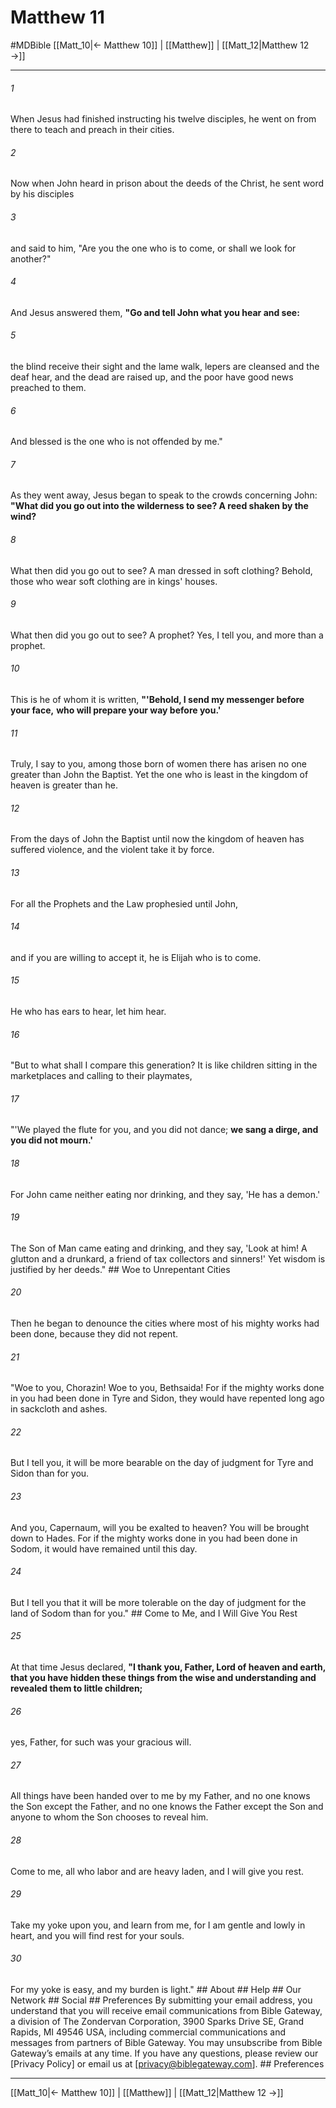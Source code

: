 # Matthew 11
#MDBible
[[Matt_10|← Matthew 10]] | [[Matthew]] | [[Matt_12|Matthew 12 →]]

***


###### 1 
When Jesus had finished instructing his twelve disciples, he went on from there to teach and preach in their cities. 

###### 2 
Now when John heard in prison about the deeds of the Christ, he sent word by his disciples 

###### 3 
and said to him, "Are you the one who is to come, or shall we look for another?" 

###### 4 
And Jesus answered them, **"Go and tell John what you hear and see:** 

###### 5 
the blind receive their sight and the lame walk, lepers are cleansed and the deaf hear, and the dead are raised up, and the poor have good news preached to them. 

###### 6 
And blessed is the one who is not offended by me." 

###### 7 
As they went away, Jesus began to speak to the crowds concerning John: **"What did you go out into the wilderness to see? A reed shaken by the wind?** 

###### 8 
What then did you go out to see? A man dressed in soft clothing? Behold, those who wear soft clothing are in kings' houses. 

###### 9 
What then did you go out to see? A prophet? Yes, I tell you, and more than a prophet. 

###### 10 
This is he of whom it is written, **"'Behold, I send my messenger before your face,** **who will prepare your way before you.'** 

###### 11 
Truly, I say to you, among those born of women there has arisen no one greater than John the Baptist. Yet the one who is least in the kingdom of heaven is greater than he. 

###### 12 
From the days of John the Baptist until now the kingdom of heaven has suffered violence, and the violent take it by force. 

###### 13 
For all the Prophets and the Law prophesied until John, 

###### 14 
and if you are willing to accept it, he is Elijah who is to come. 

###### 15 
He who has ears to hear, let him hear. 

###### 16 
"But to what shall I compare this generation? It is like children sitting in the marketplaces and calling to their playmates, 

###### 17 
"'We played the flute for you, and you did not dance; **we sang a dirge, and you did not mourn.'** 

###### 18 
For John came neither eating nor drinking, and they say, 'He has a demon.' 

###### 19 
The Son of Man came eating and drinking, and they say, 'Look at him! A glutton and a drunkard, a friend of tax collectors and sinners!' Yet wisdom is justified by her deeds." ## Woe to Unrepentant Cities 

###### 20 
Then he began to denounce the cities where most of his mighty works had been done, because they did not repent. 

###### 21 
"Woe to you, Chorazin! Woe to you, Bethsaida! For if the mighty works done in you had been done in Tyre and Sidon, they would have repented long ago in sackcloth and ashes. 

###### 22 
But I tell you, it will be more bearable on the day of judgment for Tyre and Sidon than for you. 

###### 23 
And you, Capernaum, will you be exalted to heaven? You will be brought down to Hades. For if the mighty works done in you had been done in Sodom, it would have remained until this day. 

###### 24 
But I tell you that it will be more tolerable on the day of judgment for the land of Sodom than for you." ## Come to Me, and I Will Give You Rest 

###### 25 
At that time Jesus declared, **"I thank you, Father, Lord of heaven and earth, that you have hidden these things from the wise and understanding and revealed them to little children;** 

###### 26 
yes, Father, for such was your gracious will. 

###### 27 
All things have been handed over to me by my Father, and no one knows the Son except the Father, and no one knows the Father except the Son and anyone to whom the Son chooses to reveal him. 

###### 28 
Come to me, all who labor and are heavy laden, and I will give you rest. 

###### 29 
Take my yoke upon you, and learn from me, for I am gentle and lowly in heart, and you will find rest for your souls. 

###### 30 
For my yoke is easy, and my burden is light." ## About ## Help ## Our Network ## Social ## Preferences By submitting your email address, you understand that you will receive email communications from Bible Gateway, a division of The Zondervan Corporation, 3900 Sparks Drive SE, Grand Rapids, MI 49546 USA, including commercial communications and messages from partners of Bible Gateway. You may unsubscribe from Bible Gateway&rsquo;s emails at any time. If you have any questions, please review our [Privacy Policy] or email us at [privacy@biblegateway.com]. ## Preferences

***

[[Matt_10|← Matthew 10]] | [[Matthew]] | [[Matt_12|Matthew 12 →]]
